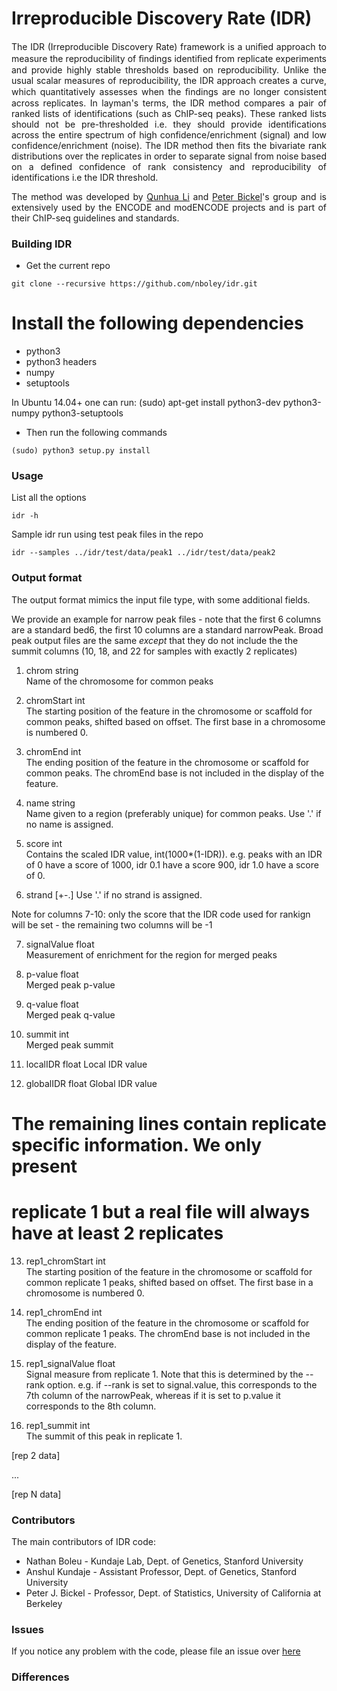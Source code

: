 Irreproducible Discovery Rate (IDR)
===

<p align="justify">The IDR (Irreproducible Discovery Rate) framework is a uniﬁed approach to measure the reproducibility of ﬁndings identiﬁed from replicate experiments and provide highly stable thresholds based on reproducibility. Unlike the usual scalar measures of reproducibility, the IDR approach creates a curve, which quantitatively assesses when the ﬁndings are no longer consistent across replicates. In layman's terms, the IDR method compares a pair of ranked lists of identifications (such as ChIP-seq peaks). These ranked lists should not be pre-thresholded i.e. they should provide identifications across the entire spectrum of high confidence/enrichment (signal) and low confidence/enrichment (noise). The IDR method then fits the bivariate rank distributions over the replicates in order to separate signal from noise based on a defined confidence of rank consistency and reproducibility of identifications i.e the IDR threshold.</p>

<p align="justify">The method was developed by <a href="http://www.personal.psu.edu/users/q/u/qul12/index.html">Qunhua Li</a> and <a href="http://www.stat.berkeley.edu/~bickel/">Peter Bickel</a>'s group and is extensively used by the ENCODE and modENCODE  projects and is part of their ChIP-seq guidelines and standards.</p>

### Building IDR

* Get the current repo
```
git clone --recursive https://github.com/nboley/idr.git
```

# Install the following dependencies
- python3
- python3 headers 
- numpy
- setuptools

In Ubuntu 14.04+ one can run: 
(sudo) apt-get install python3-dev python3-numpy python3-setuptools

* Then run the following commands 
```
(sudo) python3 setup.py install
```

### Usage

List all the options
 
```
idr -h
```

Sample idr run using test peak files in the repo

```
idr --samples ../idr/test/data/peak1 ../idr/test/data/peak2
```

### Output format
The output format mimics the input file type, with some additional fields. 

We provide an example for narrow peak files - note that the first 6 columns
are a standard bed6, the first 10 columns are a standard narrowPeak. Broad peak 
output files are the same *except* that they do not include the the summit 
columns (10, 18, and 22 for samples with exactly 2 replicates)

1.  chrom             string  
Name of the chromosome for common peaks

2.  chromStart        int     
The starting position of the feature in the chromosome or scaffold for common 
peaks, shifted based on offset. The first base in a chromosome is numbered 0.

3.  chromEnd          int     
The ending position of the feature in the chromosome or scaffold for common 
peaks. The chromEnd base is not included in the display of the feature.

4.  name              string  
Name given to a region (preferably unique) for common peaks. Use '.' 
if no name is assigned.

5.  score             int     
Contains the scaled IDR value, int(1000*(1-IDR)). e.g. peaks with an IDR of 0 
have a score of 1000, idr 0.1 have a score 900, idr 1.0 have a score of 0.

6.  strand         [+-.]   Use '.' if no strand is assigned.

Note for columns 7-10: only the score that the IDR code used for rankign 
will be set - the remaining two columns will be -1

7.  signalValue       float   
Measurement of enrichment for the region for merged peaks

8.  p-value           float   
Merged peak p-value

9.  q-value           float   
Merged peak q-value

10. summit            int     
Merged peak summit

11. localIDR          float 
Local IDR value

12. globalIDR         float 
Global IDR value

#### 
# The remaining lines contain replicate specific information. We only present
# replicate 1 but a real file will always have at least 2 replicates

13. rep1_chromStart   int     
The starting position of the feature in the chromosome or scaffold for common 
replicate 1 peaks, shifted based on offset. The first base in a chromosome is 
numbered 0.

14. rep1_chromEnd     int     
The ending position of the feature in the chromosome or scaffold for common 
replicate 1 peaks. The chromEnd base is not included in the display of the 
feature.

15. rep1_signalValue  float   
Signal measure from replicate 1. Note that this is determined by the --rank 
option. e.g. if --rank is set to signal.value, this corresponds to the 7th 
column of the narrowPeak, whereas if it is set to p.value it corresponds to
the 8th column. 

18. rep1_summit       int     
The summit of this peak in replicate 1. 

[rep 2 data]

...

[rep N data]


### Contributors

The main contributors of IDR code:

  * Nathan Boleu        - Kundaje Lab, Dept. of Genetics, Stanford University
  * Anshul Kundaje      - Assistant Professor, Dept. of Genetics, Stanford University
  * Peter J. Bickel     - Professor, Dept. of Statistics, University of California at Berkeley

### Issues

If you notice any problem with the code, please file an issue over [here](https://github.com/nboley/idr/issues)

### Differences 
